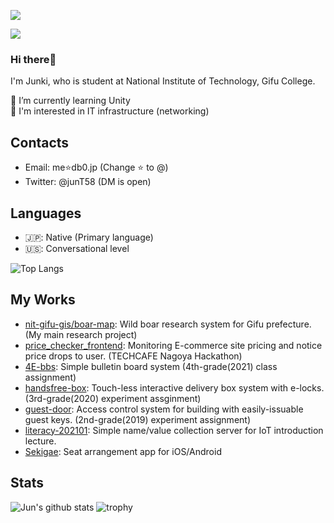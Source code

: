![](https://komarev.com/ghpvc/?username=junt1458&style=flat-square)

![](https://github-profile-summary-cards.vercel.app/api/cards/profile-details?username=junt1458&theme=monokai)

### Hi there👋
I'm Junki, who is student at National Institute of Technology, Gifu College.

🌱 I’m currently learning Unity  
🍼 I'm interested in IT infrastructure (networking)

## Contacts
- Email: me⭐db0.jp (Change ⭐ to @)
- Twitter: @junT58 (DM is open)

## Languages
- 🇯🇵: Native (Primary language)
- 🇺🇸: Conversational level

![Top Langs](https://github-readme-stats.vercel.app/api/top-langs/?username=junt1458&layout=compact&theme=dracula)

## My Works
- [nit-gifu-gis/boar-map](https://github.com/nit-gifu-gis/boar-map): Wild boar research system for Gifu prefecture. (My main research project)
- [price_checker_frontend](https://github.com/junt1458/price_checker_frontend): Monitoring E-commerce site pricing and notice price drops to user. (TECHCAFE Nagoya Hackathon)
- [4E-bbs](https://github.com/junt1458/4E-bbs): Simple bulletin board system (4th-grade(2021) class assignment)
- [handsfree-box](https://github.com/junt1458/handsfree-box): Touch-less interactive delivery box system with e-locks. (3rd-grade(2020) experiment assginment)
- [guest-door](https://github.com/junt1458/guest-door): Access control system for building with easily-issuable guest keys. (2nd-grade(2019) experiment assignment)
- [literacy-202101](https://github.com/junt1458/literacy-202101): Simple name/value collection server for IoT introduction lecture.
- [Sekigae](https://github.com/junt1458/Sekigae): Seat arrangement app for iOS/Android

## Stats

![Jun's github stats](https://github-readme-stats.vercel.app/api?username=junt1458&count_private=true&show_icons=true&theme=dracula)
![trophy](https://github-profile-trophy.vercel.app/?username=junt1458&theme=dracula)
